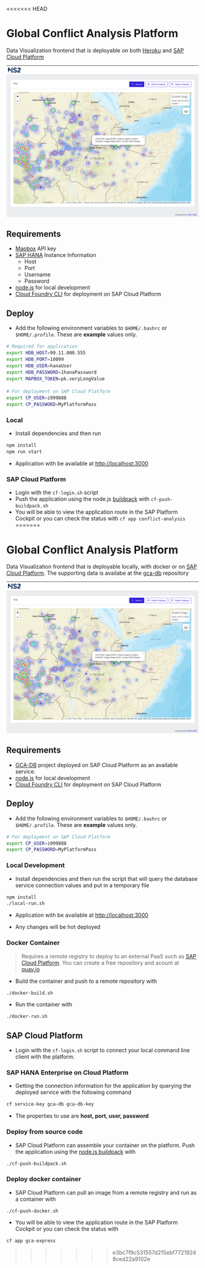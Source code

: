 <<<<<<< HEAD
# Global Conflict Analysis Platform

Data Visualization frontend that is deployable on both [Heroku](https://www.heroku.com/) and [SAP Cloud Platform](https://cloudplatform.sap.com/index.html)

![screenshot](screenshots/screenshot1.png)

## Requirements
* [Mapbox](https://www.mapbox.com/) API key
* [SAP HANA](https://www.sap.com/products/hana.html) Instance Information
    * Host
    * Port
    * Username
    * Password
* [node.js](https://nodejs.org/en/) for local development
* [Cloud Foundry CLI](https://docs.cloudfoundry.org/cf-cli/) for deployment on SAP Cloud Platform

## Deploy
* Add the following environment variables to `$HOME/.bashrc` or `$HOME/.profile`. These are **example** values only.

``` bash
# Required for application
export HDB_HOST=99.11.000.555
export HDB_PORT=10099
export HDB_USER=hanaUser
export HDB_PASSWORD=1hanaPassword
export MAPBOX_TOKEN=pk.veryLongValue

# For deployment on SAP Cloud Platform
export CP_USER=i999888
export CP_PASSWORD=MyPlatformPass
```

### Local
* Install dependencies and then run

```bash
npm install
npm run start
```
* Application with be available at [http://localhost:3000](http://localhost:3000)

### SAP Cloud Platform
* Login with the `cf-login.sh` script
* Push the application using the node.js [buildpack](https://docs.cloudfoundry.org/buildpacks/node/index.html) with `cf-push-buildpack.sh`
* You will be able to view the application route in the SAP Platform Cockpit or you can check the status with `cf app conflict-analysis`
=======
# Global Conflict Analysis Platform

Data Visualization frontend that is deployable locally, with docker or on [SAP Cloud Platform](https://cloudplatform.sap.com/index.html). The supporting data is availabe at the [gca-db](https://github.com/openNS2/gca-db) repository

![screenshot](screenshots/screenshot1.png)

## Requirements

* [GCA-DB](https://github.com/openNS2/gca-db) project deployed on SAP Cloud Platform as an available service.
* [node.js](https://nodejs.org/en/) for local development
* [Cloud Foundry CLI](https://docs.cloudfoundry.org/cf-cli/) for deployment on SAP Cloud Platform

## Deploy
* Add the following environment variables to `$HOME/.bashrc` or `$HOME/.profile`. These are **example** values only.

``` bash
# For deployment on SAP Cloud Platform
export CP_USER=i999888
export CP_PASSWORD=MyPlatformPass
```

### Local Development
* Install dependencies and then run the script that will query the database service connection values and put in a temporary file

```bash
npm install
./local-run.sh
```
* Application with be available at [http://localhost:3000](http://localhost:3000)

* Any changes will be hot deployed

### Docker Container

> Requires a remote registry to deploy to an external PaaS such as [SAP Cloud Platform](https://cloudplatform.sap.com/index.html.). You can create a free repository and acount at [quay.io](https://quay.io) 

* Build the container and push to a remote repository with
```bash
./docker-build.sh
```

* Run the container with 
```bash
./docker-run.sh
```

## SAP Cloud Platform

* Login with the `cf-login.sh` script to connect your local command line client with the platform.

### SAP HANA Enterprise on Cloud Platform

* Getting the connection information for the application by querying the deployed service with the following command

```bash
cf service-key gca-db gca-db-key
```

* The properties to use are **host, port, user, password**

### Deploy from source code

* SAP Cloud Platform can assemble your container on the platform. Push the application using the [node.js buildpack](https://docs.cloudfoundry.org/buildpacks/node/index.html) with 
```bash
./cf-push-buildpack.sh
```

### Deploy docker container

* SAP Cloud Platform can pull an image from a remote registry and run as a container with
```
./cf-push-docker.sh
```

* You will be able to view the application route in the SAP Platform Cockpit or you can check the status with 
```bash
cf app gca-express
```
>>>>>>> e3bc7f9c531557d215ebf77219248ced22a9102e
